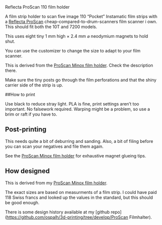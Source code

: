 Reflecta ProScan 110 film holder

A film strip holder to scan five image 110 “Pocket” Instamatic film strips with a [Reflecta ProScan](https://reflecta.de/en/products/detail/~id.734~nm.69/reflecta-ProScan-10T.html) cheap-compared-to-drum-scanners film scanner i own.  This should fit both the 10T and 7200 models.

This uses eight tiny 1 mm high × 2.4 mm ⌀ neodymium magnets to hold shut.

You can use the customizer to change the size to adapt to your film scanner.

This is derived from the [ProScan Minox film holder](). Check the description there.

Make sure the tiny posts go through the film perforations and that the shiny carrier side of the strip is up.


##How to print

Use black to reduce stray light. PLA is fine, print settings aren’t too important. No falsework required. Warping might be a problem, so use a brim or raft if you have to.


## Post-printing

This needs quite a bit of deburring and sanding. Also, a bit of filing before you can scan your negatives and file them again.

See the [ProScan Minox film holder]() for exhaustive magnet glueing tips.

## How designed

This is derived from my [ProScan Minox film holder]().

The exact sizes are based on measurments of a film strip. I could have paid 118 Swiss francs and looked up the values in the standard, but this should be good enough.

There is some design history available at my [github repo](https://github.com/ospalh/3d-printing/tree/develop/ProScan Filmhalter).

